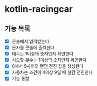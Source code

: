 # kotlin-racingcar

## 기능 목록

-[x] 콘솔에서 입력받는다
-[x] 문자를 콘솔에 츨력한다
-[x] 대수는 1이상의 숫자인지 확인한다
-[x] 시도할 횟수는 1이상의 숫자인지 확인한다
-[x] 0에서 9사이의 랜덤 전진 값을 생성한다
-[x] 자동차는 조건이 4이상 9일 때 한칸 전진한다
-[x] 기능 통합

